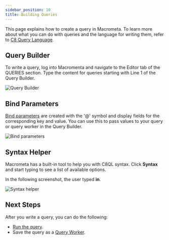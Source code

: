 ```yaml
---
sidebar_position: 10
title: Building Queries
---
```


This page explains how to create a query in Macrometa. To learn more about what you can do with queries and the language for writing them, refer to [C8 Query Language](c8ql/../index.md).

## Query Builder

To write a query, log into Macromenta and navigate to the Editor tab of the QUERIES section. Type the content for queries starting with Line 1 of the Query Builder.

![Query Builder](/img/queries/query-builder.png)

## Bind Parameters

[Bind parameters](fundamentals.md#bind-parameters) are created with the '@' symbol and display fields for the corresponding key and value. You can use this to pass values to your query or query worker in the Query Builder.

![Bind parameters](/img/queries/bind-parameters.png)

## Syntax Helper

Macrometa has a built-in tool to help you with C8QL syntax. Click **Syntax** and start typing to see a list of available options.

In the following screenshot, the user typed **in**.

![Syntax helper](/img/queries/syntax-helper.png)

## Next Steps

After you write a query, you can do the following:
- [Run the query](running-queries.md).
- Save the query as a [Query Worker](query-workers.md).

